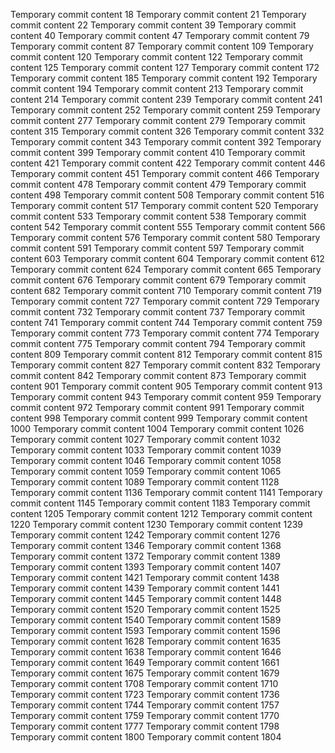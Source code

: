 Temporary commit content 18
Temporary commit content 21
Temporary commit content 22
Temporary commit content 39
Temporary commit content 40
Temporary commit content 47
Temporary commit content 79
Temporary commit content 87
Temporary commit content 109
Temporary commit content 120
Temporary commit content 122
Temporary commit content 125
Temporary commit content 127
Temporary commit content 172
Temporary commit content 185
Temporary commit content 192
Temporary commit content 194
Temporary commit content 213
Temporary commit content 214
Temporary commit content 239
Temporary commit content 241
Temporary commit content 252
Temporary commit content 259
Temporary commit content 277
Temporary commit content 279
Temporary commit content 315
Temporary commit content 326
Temporary commit content 332
Temporary commit content 343
Temporary commit content 392
Temporary commit content 399
Temporary commit content 410
Temporary commit content 421
Temporary commit content 422
Temporary commit content 446
Temporary commit content 451
Temporary commit content 466
Temporary commit content 478
Temporary commit content 479
Temporary commit content 498
Temporary commit content 508
Temporary commit content 516
Temporary commit content 517
Temporary commit content 520
Temporary commit content 533
Temporary commit content 538
Temporary commit content 542
Temporary commit content 555
Temporary commit content 566
Temporary commit content 576
Temporary commit content 580
Temporary commit content 591
Temporary commit content 597
Temporary commit content 603
Temporary commit content 604
Temporary commit content 612
Temporary commit content 624
Temporary commit content 665
Temporary commit content 676
Temporary commit content 679
Temporary commit content 682
Temporary commit content 710
Temporary commit content 719
Temporary commit content 727
Temporary commit content 729
Temporary commit content 732
Temporary commit content 737
Temporary commit content 741
Temporary commit content 744
Temporary commit content 759
Temporary commit content 773
Temporary commit content 774
Temporary commit content 775
Temporary commit content 794
Temporary commit content 809
Temporary commit content 812
Temporary commit content 815
Temporary commit content 827
Temporary commit content 832
Temporary commit content 842
Temporary commit content 873
Temporary commit content 901
Temporary commit content 905
Temporary commit content 913
Temporary commit content 943
Temporary commit content 959
Temporary commit content 972
Temporary commit content 991
Temporary commit content 998
Temporary commit content 999
Temporary commit content 1000
Temporary commit content 1004
Temporary commit content 1026
Temporary commit content 1027
Temporary commit content 1032
Temporary commit content 1033
Temporary commit content 1039
Temporary commit content 1046
Temporary commit content 1058
Temporary commit content 1059
Temporary commit content 1065
Temporary commit content 1089
Temporary commit content 1128
Temporary commit content 1136
Temporary commit content 1141
Temporary commit content 1145
Temporary commit content 1183
Temporary commit content 1205
Temporary commit content 1212
Temporary commit content 1220
Temporary commit content 1230
Temporary commit content 1239
Temporary commit content 1242
Temporary commit content 1276
Temporary commit content 1346
Temporary commit content 1368
Temporary commit content 1372
Temporary commit content 1389
Temporary commit content 1393
Temporary commit content 1407
Temporary commit content 1421
Temporary commit content 1438
Temporary commit content 1439
Temporary commit content 1441
Temporary commit content 1445
Temporary commit content 1448
Temporary commit content 1520
Temporary commit content 1525
Temporary commit content 1540
Temporary commit content 1589
Temporary commit content 1593
Temporary commit content 1596
Temporary commit content 1628
Temporary commit content 1635
Temporary commit content 1638
Temporary commit content 1646
Temporary commit content 1649
Temporary commit content 1661
Temporary commit content 1675
Temporary commit content 1679
Temporary commit content 1708
Temporary commit content 1710
Temporary commit content 1723
Temporary commit content 1736
Temporary commit content 1744
Temporary commit content 1757
Temporary commit content 1759
Temporary commit content 1770
Temporary commit content 1777
Temporary commit content 1798
Temporary commit content 1800
Temporary commit content 1804
